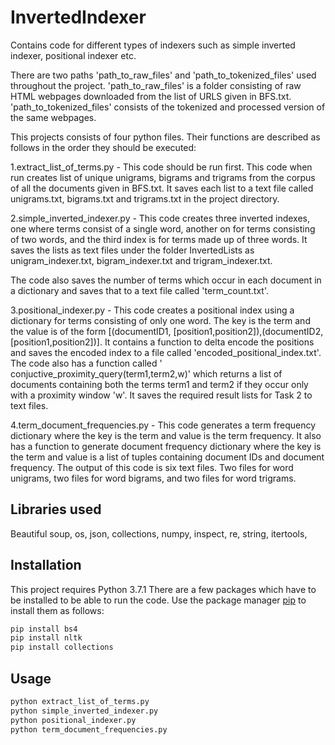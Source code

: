 # InvertedIndexer
Contains code for different types of indexers such as simple inverted indexer, positional indexer etc.

There are two paths 'path_to_raw_files' and 'path_to_tokenized_files' used throughout the project. 'path_to_raw_files' is a folder consisting of raw HTML webpages downloaded from the list of URLS given in BFS.txt. 'path_to_tokenized_files' consists of the tokenized and processed version of the same webpages.

This projects consists of four python files. Their functions are described as follows in the order they should be executed:

1.extract_list_of_terms.py - This code should be run first. This code when run creates list of unique unigrams, bigrams and trigrams from the corpus of all the documents given in BFS.txt. It saves each list to a text file called unigrams.txt, bigrams.txt and trigrams.txt in the project directory.

2.simple_inverted_indexer.py - This code creates three inverted indexes, one where terms consist of a single word, another on for terms consisting of two words, and the third index is for terms made up of three words. It saves the lists as text files under the folder InvertedLists as unigram_indexer.txt, bigram_indexer.txt and trigram_indexer.txt.

The code also saves the number of terms which occur in each document in a dictionary and saves that to a text file called 'term_count.txt'.

3.positional_indexer.py - This code creates a positional index using a dictionary for terms consisting of only one word. The key is the term and the value is of the form [(documentID1, [position1,position2]),(documentID2, [position1,position2])]. It contains a function to delta encode the positions and saves the encoded index to a file called 'encoded_positional_index.txt'. The code also has a function called ' conjuctive_proximity_query(term1,term2,w)' which returns a list of documents containing both the terms term1 and term2 if they occur only with a proximity window 'w'. It saves the required result lists for Task 2 to text files.

4.term_document_frequencies.py - This code generates a term frequency dictionary where the key is the term and value is the term frequency. It also has a function to generate document frequency dictionary where the key is the term and value is a list of tuples containing document IDs and document frequency. The output of this code is six text files. Two files for word
unigrams, two files for word bigrams, and two files for word trigrams. 

## Libraries used
Beautiful soup, os, json, collections, numpy, inspect, re, string, itertools, 

## Installation
 
This project requires Python 3.7.1 There are a few packages which have to be installed to be able to run the code. Use the package manager [pip](https://pip.pypa.io/en/stable/) to install them as follows:


```bash
pip install bs4 
pip install nltk
pip install collections
```

## Usage

```bash
python extract_list_of_terms.py
python simple_inverted_indexer.py
python positional_indexer.py 
python term_document_frequencies.py
```


